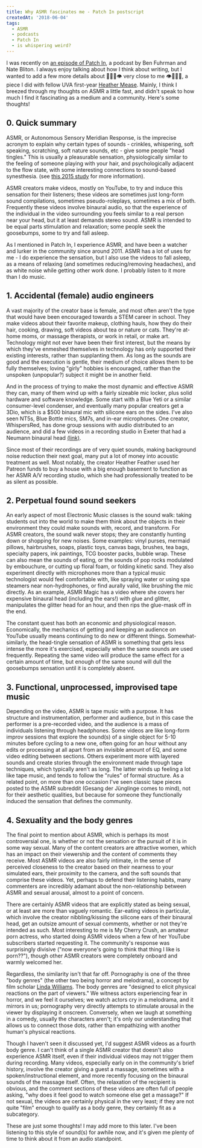 ```yaml
---
title: Why ASMR fascinates me - Patch In postscript
createdAt: '2018-06-04'
tags:
  - ASMR
  - podcasts
  - Patch In
  - is whispering weird?
---
```


I was recently on [an episode of Patch In](http://www.soundnotion.tv/2018/06/pi-44/), a podcast by Ben Fuhrman and Nate Bliton. I always enjoy talking about how I think about writing, but I wanted to add a few more details about 👄👂🏻👁️ very close to me 👁️👂🏻👄, a piece I did with fellow UVA first-year [Heather Mease](https://www.hmmease.com/). Mainly, I think I breezed through my thoughts on ASMR a little fast, and didn't speak to how much I find it fascinating as a medium and a community. Here's some thoughts!

## 0. Quick summary

ASMR, or Autonomous Sensory Meridian Response, is the imprecise acronym to explain why certain types of sounds - crinkles, whispering, soft speaking, scratching, soft nature sounds, etc - give some people "head tingles." This is usually a pleasurable sensation, physiologically similar to the feeling of someone playing with your hair, and psychologically adjacent to the flow state, with some interesting connections to sound-based synesthesia. (see [this 2015 study](https://peerj.com/articles/851/) for more information).

ASMR creators make videos, mostly on YouTube, to try and induce this sensation for their listeners; these videos are sometimes just long-form sound compilations, sometimes pseudo-roleplays, sometimes a mix of both. Frequently these videos involve binaural audio, so that the experience of the individual in the video surrounding you feels similar to a real person near your head, but it at least demands stereo sound. ASMR is intended to be equal parts stimulation and relaxation; some people seek the goosebumps, some to try and fall asleep.

As I mentioned in Patch In, I experience ASMR, and have been a watcher and lurker in the community since around 2011. ASMR has a lot of uses for me - I do experience the sensation, but I also use the videos to fall asleep, as a means of relaxing (and sometimes reducing/removing headaches), and as white noise while getting other work done. I probably listen to it more than I do music.

## 1. Accidental (female) audio engineers

A vast majority of the creator base is female, and most often aren't the type that would have been encouraged towards a STEM career in school. They make videos about their favorite makeup, clothing hauls, how they do their hair, cooking, drawing, soft videos about tea or nature or cats. They're at-home moms, or massage therapists, or work in retail, or make art. Technology might not ever have been their first interest, but the means by which they've enmeshed themselves in technology has only supported their existing interests, rather than supplanting them. As long as the sounds are good and the execution is gentle, their medium of choice allows them to be fully themselves; loving "girly" hobbies is encouraged, rather than the unspoken (unpopular?) subject it might be in another field.

And in the process of trying to make the most dynamic and effective ASMR they can, many of them wind up with a fairly sizeable mic locker, plus solid hardware and software knowledge. Some start with a Blue Yeti or a similar consumer-level condenser, and eventually many popular creators get a 3Dio, which is a $500 binaural mic with silicone ears on the sides. I've also seen NT5s, Blue Bottle mics, SM7s, and in-ear microphones. One creator, WhispersRed, has done group sessions with audio distributed to an audience, and did a few videos in a recording studio in Exeter that had a Neumann binaural head [(link)](https://www.youtube.com/watch?v=O8HI5GQ-DGQ).

Since most of their recordings are of very quiet sounds, making background noise reduction their next goal, many put a lot of money into acoustic treatment as well. Most notably, the creator Heather Feather used her Patreon funds to buy a house with a big enough basement to function as her ASMR A/V recording studio, which she had professionally treated to be as silent as possible.

## 2. Perpetual found sound seekers

An early aspect of most Electronic Music classes is the sound walk: taking students out into the world to make them think about the objects in their environment they could make sounds with, record, and transform. For ASMR creators, the sound walk never stops; they are constantly hunting down or shopping for new noises. Some examples: vinyl purses, mermaid pillows, hairbrushes, soaps, plastic toys, canvas bags, brushes, tea bags, specialty papers, ink paintings, TCG booster packs, bubble wrap. These can also mean the sounds of eating, or the sounds of pop rocks modulated by embouchure, or cutting up floral foam, or folding kinetic sand. They also experiment directly with microphones more than a typical music technologist would feel comfortable with, like spraying water or using spa steamers near non-hydrophones, or find aurally valid, like brushing the mic directly. As an example, ASMR Magic has a video where she covers her expensive binaural head (including the ears!) with glue and glitter, manipulates the glitter head for an hour, and then rips the glue-mask off in the end.

The constant quest has both an economic and physiological reason. Economically, the mechanics of getting and keeping an audience on YouTube usually means continuing to do new or different things. Somewhat-similarly, the head-tingle sensation of ASMR is something that gets less intense the more it's exercised, especially when the same sounds are used frequently. Repeating the same video will produce the same effect for a certain amount of time, but enough of the same sound will dull the goosebumps sensation until it is completely absent. 

## 3. Functional, unprocessed, improvised tape music

Depending on the video, ASMR is tape music with a purpose. It has structure and instrumentation, performer and audience, but in this case the performer is a pre-recorded video, and the audience is a mass of individuals listening through headphones. Some videos are like long-form improv sessions that explore the sound(s) of a single object for 5-10 minutes before cycling to a new one, often going for an hour without any edits or processing at all apart from an invisible amount of EQ, and some video editing between sections. Others experiment more with layered sounds and create stories through the environment made through tape techniques, which typically aren't as long. The latter winds up feeling a lot like tape music, and tends to follow the "rules" of formal structure. As a related point, on more than one occasion I've seen classic tape pieces posted to the ASMR subreddit (Gesang der Jünglinge comes to mind), not for their aesthetic qualities, but because for someone they functionally induced the sensation that defines the community.

## 4. Sexuality and the body genres

The final point to mention about ASMR, which is perhaps its most controversial one, is whether or not the sensation or the pursuit of it is in some way sexual. Many of the content creators are attractive women, which has an impact on their viewership and the content of comments they receive. Most ASMR videos are also fairly intimate, in the sense of perceived closeness to the creator based on their nearness to your simulated ears, their proximity to the camera, and the soft sounds that comprise these videos. Yet, perhaps to defend their listening habits, many commenters are incredibly adamant about the non-relationship between ASMR and sexual arousal, almost to a point of concern.

There are certainly ASMR videos that are explicitly stated as being sexual, or at least are more than vaguely romantic. Ear-eating videos in particular, which involve the creator nibbling/kissing the silicone ears of their binaural head, get an outsize amount of sexual comments, whether or not they're intended as such. Most interesting to me is My Cherry Crush, an amateur porn actress, who started doing ASMR videos when a few of her YouTube subscribers started requesting it. The community's response was surprisingly divisive ("now everyone's going to think that thing I like is porn??"), though other ASMR creators were completely onboard and warmly welcomed her.

Regardless, the similarity isn't that far off. Pornography is one of the three "body genres" (the other two being horror and melodrama), a concept by film scholar [Linda Williams](https://en.wikipedia.org/wiki/Linda_Williams_(film_scholar)). The body genres are "designed to elicit physical reactions on the part of viewers." We witness actors experiencing fear in horror, and we feel it ourselves; we watch actors cry in a melodrama, and it mirrors in us; pornography very directly attempts to stimulate arousal in the viewer by displaying it onscreen. Conversely, when we laugh at something in a comedy, usually the characters aren't; it's only our understanding that allows us to connect those dots, rather than empathizing with another human's physical reactions.

Though I haven't seen it discussed yet, I'd suggest ASMR videos as a fourth body genre. I can't think of a single ASMR creator that doesn't also experience ASMR itself, even if their individual videos may not trigger them during recording. Many videos, especially early on in the community's brief history, involve the creator giving a guest a massage, sometimes with a spoken/instructional element, and more recently focusing on the binaural sounds of the massage itself. Often, the relaxation of the recipient is obvious, and the comment sections of these videos are often full of people asking, "why does it feel good to watch someone else get a massage?" If not sexual, the videos are certainly physical in the very least; if they are not quite "film" enough to qualify as a body genre, they certainly fit as a subcategory.

These are just some thoughts! I may add more to this later. I've been listening to this style of sound(s) for awhile now, and it's given me plenty of time to think about it from an audio standpoint.
